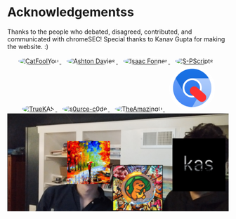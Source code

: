 # Acknowledgementss

Thanks to the people who debated, disagreed, contributed, and communicated with chromeSEC! Special thanks to Kanav Gupta for making the website. :)
<p align="center">
  <a href="https://github.com/catfoolyou" target="_blank" style="margin-right: 10px;">
    <img src="https://github.com/catfoolyou.png" width="100" height="100" alt="CatFoolYou" style="border-radius: 50%; border: 2px solid #ffffff;"/>
  </a>
  <a href="https://github.com/AshtonDavies" target="_blank" style="margin-right: 10px;">
    <img src="https://github.com/AshtonDavies.png" width="100" height="100" alt="Ashton Davies" style="border-radius: 50%; border: 2px solid #ffffff;"/>
  </a>
  <a href="https://github.com/isaacfonner" target="_blank" style="margin-right: 10px;">
    <img src="https://github.com/isaacfonner.png" width="100" height="100" alt="Isaac Fonner" style="border-radius: 50%; border: 2px solid #ffffff;"/>
  </a>
  <a href="https://github.com/S-PScripts" target="_blank" style="margin-right: 10px;">
    <img src="https://github.com/S-PScripts.png" width="100" height="100" alt="S-PScripts" style="border-radius: 50%; border: 2px solid #ffffff;"/>
  </a>
  <a href="https://github.com/truekas" target="_blank" style="margin-right: 10px;">
    <img src="https://github.com/truekas.png" width="100" height="100" alt="TrueKAS" style="border-radius: 50%; border: 2px solid #ffffff;"/>
  </a>
  <a href="https://github.com/s0urce-c0de" target="_blank" style="margin-right: 10px;">
    <img src="https://github.com/s0urce-c0de.png" width="100" height="100" alt="s0urce-c0de" style="border-radius: 50%; border: 2px solid #ffffff;"/>
  </a>
  <a href="https://github.com/theamazing0" target="_blank" style="margin-right: 10px;">
    <img src="https://github.com/theamazing0.png" width="100" height="100" alt="TheAmazing0" style="border-radius: 50%; border: 2px solid #ffffff;"/>
  </a>
  <a href="about:blank" target="_blank">
    <img src="src/GC.png" width="100" height="100" alt="ChromeSEC GC" style="border-radius: 50%; border: 2px solid #ffffff;"/>
  </a>
    <img src="src/kas.jpg" alt="Photo of Caen Jones and KAS" />
</p>


